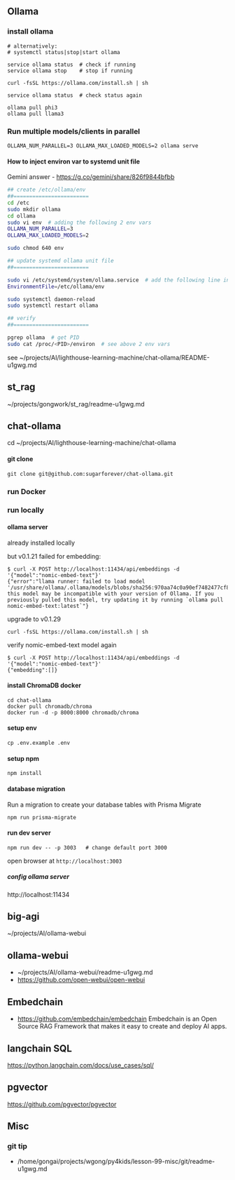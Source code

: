## Ollama

### install ollama

```
# alternatively: 
# systemctl status|stop|start ollama

service ollama status  # check if running
service ollama stop    # stop if running

curl -fsSL https://ollama.com/install.sh | sh

service ollama status  # check status again

ollama pull phi3
ollama pull llama3
```

### Run multiple models/clients in parallel

```
OLLAMA_NUM_PARALLEL=3 OLLAMA_MAX_LOADED_MODELS=2 ollama serve
```

#### How to inject environ var to systemd unit file
Gemini answer - https://g.co/gemini/share/826f9844bfbb

```bash
## create /etc/ollama/env
##========================
cd /etc
sudo mkdir ollama
cd ollama
sudo vi env  # adding the following 2 env vars
OLLAMA_NUM_PARALLEL=3
OLLAMA_MAX_LOADED_MODELS=2

sudo chmod 640 env

## update systemd ollama unit file
##========================

sudo vi /etc/systemd/system/ollama.service  # add the following line in [Service] section
EnvironmentFile=/etc/ollama/env

sudo systemctl daemon-reload
sudo systemctl restart ollama

## verify
##========================

pgrep ollama  # get PID
sudo cat /proc/<PID>/environ  # see above 2 env vars

```

see ~/projects/AI/lighthouse-learning-machine/chat-ollama/README-u1gwg.md

## st_rag
~/projects/gongwork/st_rag/readme-u1gwg.md

##  chat-ollama
cd ~/projects/AI/lighthouse-learning-machine/chat-ollama

#### git clone
```
git clone git@github.com:sugarforever/chat-ollama.git
```

### run Docker

### run locally 


#### ollama server
already installed locally

but v0.1.21 failed for embedding:

```
$ curl -X POST http://localhost:11434/api/embeddings -d '{"model":"nomic-embed-text"}'
{"error":"llama runner: failed to load model '/usr/share/ollama/.ollama/models/blobs/sha256:970aa74c0a90ef7482477cf803618e776e173c007bf957f635f1015bfcfef0e6': this model may be incompatible with your version of Ollama. If you previously pulled this model, try updating it by running `ollama pull nomic-embed-text:latest`"}
```

upgrade to v0.1.29

```
curl -fsSL https://ollama.com/install.sh | sh
```

verify nomic-embed-text model again
```
$ curl -X POST http://localhost:11434/api/embeddings -d '{"model":"nomic-embed-text"}'
{"embedding":[]}
```

#### install ChromaDB docker
```
cd chat-ollama
docker pull chromadb/chroma
docker run -d -p 8000:8000 chromadb/chroma
```

#### setup env

```
cp .env.example .env
```

#### setup npm

```
npm install
```

#### database migration

Run a migration to create your database tables with Prisma Migrate

```
npm run prisma-migrate
```

#### run dev server

```
npm run dev -- -p 3003   # change default port 3000
```
open browser at `http://localhost:3003`


##### config ollama server

http://localhost:11434


##  big-agi
~/projects/AI/ollama-webui

##  ollama-webui
- ~/projects/AI/ollama-webui/readme-u1gwg.md
- https://github.com/open-webui/open-webui



##  Embedchain
- https://github.com/embedchain/embedchain
Embedchain is an Open Source RAG Framework that makes it easy to create and deploy AI apps.

## langchain SQL
https://python.langchain.com/docs/use_cases/sql/

## pgvector
https://github.com/pgvector/pgvector


## Misc

### git tip
- /home/gongai/projects/wgong/py4kids/lesson-99-misc/git/readme-u1gwg.md

